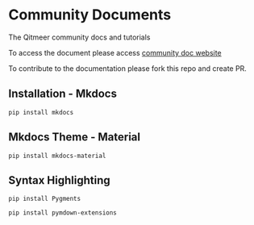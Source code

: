 # Community Documents
The Qitmeer community docs and tutorials

To access the document please access [community doc website](https://qitmeer.github.io/community_docs/)

To contribute to the documentation please fork this repo and create PR.

## Installation - Mkdocs
`pip install mkdocs` 

## Mkdocs Theme - Material
`pip install mkdocs-material` 

## Syntax Highlighting
`pip install Pygments`

`pip install pymdown-extensions`

